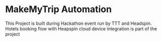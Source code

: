 # MakeMyTrip Automation

This Project is built during Hackathon event run by TTT and Headspin. Hotels booking flow with Heapspin cloud device integration is part of the project
